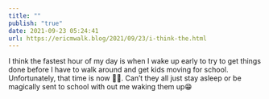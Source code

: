 ```yaml
---
title: ""
publish: "true"
date: 2021-09-23 05:24:41
url: https://ericmwalk.blog/2021/09/23/i-think-the.html
---
```


I think the fastest hour of my day is when I wake up early to try to get things done before I have to walk around and get kids moving for school. Unfortunately, that time is now 🤦‍♂️.  Can’t they all just stay asleep or be magically sent to school with out me waking them up😁